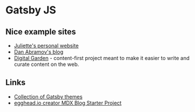# Gatsby JS

## Nice example sites

* [Juliette's personal website](https://github.com/juliettepretot/juliette.sh)
* [Dan Abramov's blog](https://github.com/gaearon/overreacted.io)
* [Digital Garden](https://github.com/johno/digital-garden) - content-first project meant to make it easier to write and curate content on the web.

## Links

* [Collection of Gatsby themes](https://github.com/johno/gatsby-themes#readme)
* [egghead.io creator MDX Blog Starter Project](https://github.com/eggheadio/gatsby-starter-egghead-blog)

